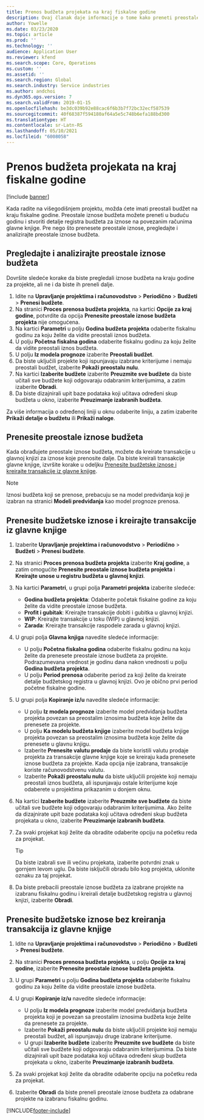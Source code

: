 ```yaml
---
title: Prenos budžeta projekata na kraj fiskalne godine
description: Ovaj članak daje informacije o tome kako preneti preostale iznose budžeta u buduće godine i stvoriti detalje budžetskog registra.
author: Yowelle
ms.date: 03/23/2020
ms.topic: article
ms.prod: ''
ms.technology: ''
audience: Application User
ms.reviewer: kfend
ms.search.scope: Core, Operations
ms.custom: ''
ms.assetid: ''
ms.search.region: Global
ms.search.industry: Service industries
ms.author: andchoi
ms.dyn365.ops.version: 7
ms.search.validFrom: 2019-01-15
ms.openlocfilehash: be3dc039b92e88cac6f6b3b7f72bc32ecf587539
ms.sourcegitcommit: 40f68387f594180af64a5e5c748b6efa188bd300
ms.translationtype: HT
ms.contentlocale: sr-Latn-RS
ms.lasthandoff: 05/10/2021
ms.locfileid: "6008058"
---
```

# <a name="transfer-project-budgets-at-fiscal-year-end"></a>Prenos budžeta projekata na kraj fiskalne godine

[!include [banner](../includes/banner.md)]

Kada radite na višegodišnjem projektu, možda ćete imati preostali budžet na kraju fiskalne godine. Preostale iznose budžeta možete preneti u buduću godinu i stvoriti detalje registra budžeta za iznose na povezanim računima glavne knjige. Pre nego što prenesete preostale iznose, pregledajte i analizirajte preostale iznose budžeta.

## <a name="review-and-analyze-remaining-budget-amounts"></a>Pregledajte i analizirajte preostale iznose budžeta

Dovršite sledeće korake da biste pregledali iznose budžeta na kraju godine za projekte, ali ne i da biste ih preneli dalje.

1. Idite na **Upravljanje projektima i računovodstvo** > **Periodično** > **Budžeti** > **Prenesi budžete**. 
2. Na stranici **Proces prenosa budžeta projekta**, na kartici **Opcije za kraj godine**, potvrdite da opcija **Prenesite preostale iznose budžeta projekta** nije omogućena.
3. Na kartici **Parametri** u polju **Godina budžeta projekta** odaberite fiskalnu godinu za koju želite da vidite preostali iznos budžeta. 
4. U polju **Početna fiskalna godina** odaberite fiskalnu godinu za koju želite da vidite preostali iznos budžeta. 
5. U polju **Iz modela prognoze** izaberite **Preostali budžet**. 
6. Da biste uključili projekte koji ispunjavaju izabrane kriterijume i nemaju preostali budžet, izaberite **Pokaži preostalu nulu**.  
7. Na kartici **Izaberite budžete** izaberite **Preuzmite sve budžete** da biste učitali sve budžete koji odgovaraju odabranim kriterijumima, a zatim izaberite **Obradi**. 
8. Da biste dizajnirali upit baze podataka koji učitava određeni skup budžeta u okno, izaberite **Preuzimanje izabranih budžeta**.

Za više informacija o određenoj liniji u oknu odaberite liniju, a zatim izaberite **Prikaži detalje o budžetu** ili **Prikaži naloge**.

## <a name="carry-forward-remaining-budget-amounts"></a>Prenesite preostale iznose budžeta 

Kada obrađujete preostale iznose budžeta, možete da kreirate transakcije u glavnoj knjizi za iznose koje prenosite dalje. Da biste kreirali transakcije glavne knjige, izvršite korake u odeljku [Prenesite budžetske iznose i kreirajte transakcije iz glavne knjige](#carry-forward). 

> [!NOTE]
> Iznosi budžeta koji se prenose, prebacuju se na model predviđanja koji je izabran na stranici **Modeli predviđanja** kao model prognoze prenosa.  

## <a name="carry-forward-budget-amounts-and-create-general-ledger-transactions"></a><a name="carry-forward"></a>Prenesite budžetske iznose i kreirajte transakcije iz glavne knjige

1.  Izaberite **Upravljanje projektima i računovodstvo** > **Periodično** > **Budžeti** > **Prenesi budžete**. 
2. Na stranici **Proces prenosa budžeta projekta** izaberite **Kraj godine**, a zatim omogućite **Prenesite preostale iznose budžeta projekta** i **Kreirajte unose u registru budžeta u glavnoj knjizi**. 
3. Na kartici **Parametri**, u grupi polja **Parametri projekta** izaberite sledeće:

   - **Godina budžeta projekta**: Odaberite početak fiskalne godine za koju želite da vidite preostale iznose budžeta. 
   - **Profit i gubitak**: Kreirajte transakcije dobiti i gubitka u glavnoj knjizi. 
   -  **WIP**: Kreirajte transakcije u toku (WIP) u glavnoj knjizi.
   -  **Zarada**: Kreirajte transakcije raspodele zarada u glavnoj knjizi. 

5. U grupi polja **Glavna knjiga** navedite sledeće informacije: 

   - U polju **Početna fiskalna godina** odaberite fiskalnu godinu na koju želite da prenesete preostale iznose budžeta za projekte. Podrazumevana vrednost je godinu dana nakon vrednosti u polju **Godina budžeta projekta**.
   -  U polju **Period prenosa** odaberite period za koji želite da kreirate detalje budžetskog registra u glavnoj knjizi. Ovo je obično prvi period početne fiskalne godine.

6. U grupi polja **Kopiranje iz/u** navedite sledeće informacije:

   - U polju **Iz modela prognoze** izaberite model predviđanja budžeta projekta povezan sa preostalim iznosima budžeta koje želite da prenesete za projekte. 
   - U polju **Ka modelu budžeta knjige** izaberite model budžeta knjige projekta povezan sa preostalim iznosima budžeta koje želite da prenesete u glavnu knjigu. 
   -  Izaberite **Prenesite valutu prodaje** da biste koristili valutu prodaje projekta za transakcije glavne knjige koje se kreiraju kada prenesete iznose budžeta za projekte. Kada opcija nije izabrana, transakcije koriste računovodstvenu valutu. 
   -  Izaberite **Pokaži preostalu nulu** da biste uključili projekte koji nemaju preostali iznos budžeta, ali ispunjavaju ostale kriterijume koje odaberete u projektima prikazanim u donjem oknu.

7. Na kartici **Izaberite budžete** izaberite **Preuzmite sve budžete** da biste učitali sve budžete koji odgovaraju odabranim kriterijumima. Ako želite da dizajnirate upit baze podataka koji učitava određeni skup budžeta projekata u okno, izaberite **Preuzimanje izabranih budžeta**.
8. Za svaki projekat koji želite da obradite odaberite opciju na početku reda za projekat.

    > [!TIP]
    > Da biste izabrali sve ili većinu projekata, izaberite potvrdni znak u gornjem levom uglu. Da biste isključili obradu bilo kog projekta, uklonite oznaku za taj projekat.

9. Da biste prebacili preostale iznose budžeta za izabrane projekte na izabranu fiskalnu godinu i kreirali detalje budžetskog registra u glavnoj knjizi, izaberite **Obradi**.

## <a name="carry-forward-budget-amounts-without-creating-general-ledger-transactions"></a>Prenesite budžetske iznose bez kreiranja transakcija iz glavne knjige

1. Idite na **Upravljanje projektima i računovodstvo** > **Periodično** > **Budžeti** > **Prenesi budžete**.
2. Na stranici **Proces prenosa budžeta projekta**, u polju **Opcije za kraj godine**, izaberite **Prenesite preostale iznose budžeta projekta**.
3. U grupi **Parametri** u polju **Godina budžeta projekta** odaberite fiskalnu godinu za koju želite da vidite preostale iznose budžeta.
4. U grupi **Kopiranje iz/u** navedite sledeće informacije:

   - U polju **Iz modela prognoze** izaberite model predviđanja budžeta projekta koji je povezan sa preostalim iznosima budžeta koje želite da prenesete za projekte. 
   - Izaberite **Pokaži preostalu nulu** da biste uključili projekte koji nemaju preostali budžet, ali ispunjavaju druge izabrane kriterijume.
   - U grupi **Izaberite budžete** izaberite **Preuzmite sve budžete** da biste učitali sve budžete koji odgovaraju odabranim kriterijumima. Da biste dizajnirali upit baze podataka koji učitava određeni skup budžeta projekata u okno, izaberite **Preuzimanje izabranih budžeta**.

5. Za svaki projekat koji želite da obradite odaberite opciju na početku reda za projekat. 
6. Izaberite **Obradi** da biste preneli preostale iznose budžeta za odabrane projekte na izabranu fiskalnu godinu.



[!INCLUDE[footer-include](../includes/footer-banner.md)]